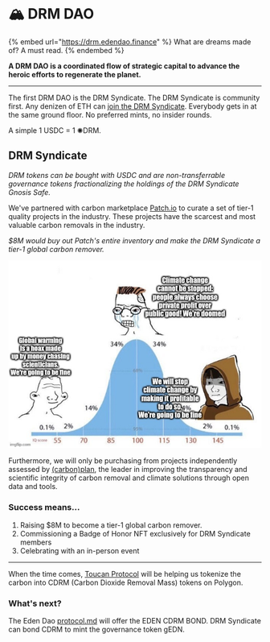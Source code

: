 # 🏔 DRM DAO

{% embed url="https://drm.edendao.finance" %}
What are dreams made of? A must read.
{% endembed %}

**A DRM DAO is a coordinated flow of strategic capital to advance the heroic efforts to regenerate the planet.**

****

The first DRM DAO is the DRM Syndicate. The DRM Syndicate is community first. Any denizen of ETH can [join the DRM Syndicate](https://app.syndicate.io/clubs/0x99d61e194b0b677fa0a8215ad00d852cddd4cd9f). Everybody gets in at the same ground floor. No preferred mints, no insider rounds.&#x20;

A simple 1 USDC = 1 ✺DRM.

## **DRM Syndicate**

_DRM tokens can be bought with USDC and are non-transferrable governance tokens fractionalizing the holdings of the DRM Syndicate Gnosis Safe._

We've partnered with carbon marketplace [Patch.io](https://patch.io) to curate a set of tier-1 quality projects in the industry. These projects have the scarcest and most valuable carbon removals in the industry.

_$8M would buy out Patch's entire inventory and make the DRM Syndicate a tier-1 global carbon remover._

![A high-level overview of the projects we're purchasing from. For more details on projects, click here.](.gitbook/assets/image.png)

Furthermore, we will only be purchasing from projects independently assessed by [(carbon)plan](https://carbonplan.org/research/cdr-database), the leader in improving the transparency and scientific integrity of carbon removal and climate solutions through open data and tools.

### Success means...

1. Raising $8M to become a tier-1 global carbon remover.
2. Commissioning a Badge of Honor NFT exclusively for DRM Syndicate members
3. Celebrating with an in-person event

****

When the time comes, [Toucan Protocol](https://toucan.earth) will be helping us tokenize the carbon into CDRM (Carbon Dioxide Removal Mass) tokens on Polygon.



### What's next?

The Eden Dao [protocol.md](protocol.md "mention") will offer the EDEN CDRM BOND. DRM Syndicate can bond CDRM to mint the governance token gEDN.&#x20;
